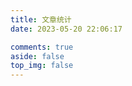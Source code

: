 ```yaml
---
title: 文章统计
date: 2023-05-20 22:06:17

comments: true
aside: false
top_img: false
---
```


<script src="https://npm.elemecdn.com/echarts@4.9.0/dist/echarts.min.js"></script>

<!--
https://blog.eurkon.com/post/1213ef82.html?highlight=%E7%BB%9F%E8%AE%A1
当然也可以在其他页面引入文章统计图，如果出现图表显示不全的现象可以修改 div 的 height 属性。。
posts-chart 的 data-start="2021-01" 属性表示文章发布时间统计图仅显示 2021-01 及以后的文章数据。
tags-chart 的 data-length="10" 属性表示仅显示排名前 10 的标签。
categories-chart 的 data-parent="true" 属性表示 有子分类 时以旭日图显示分类，其他 无子分类 或 设置为false 或 不设置该属性 或 设置为其他非true属性 情况都以饼状图显示分类。
-->
<!-- 文章发布时间统计图 -->
<div id="posts-chart" data-start="2021-01" style="border-radius: 8px; height: 300px; padding: 10px;"></div>
<!-- 文章标签统计图 -->
<div id="tags-chart" data-length="10" style="border-radius: 8px; height: 300px; padding: 10px;"></div>
<!-- 文章分类统计图 -->
<div id="categories-chart" data-parent="true" style="border-radius: 8px; height: 300px; padding: 10px;"></div>

